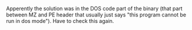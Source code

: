 Apperently the solution was in the DOS code part of the binary (that part between MZ and PE header that usually just says "this program cannot be run in dos mode"). Have to check this again.
